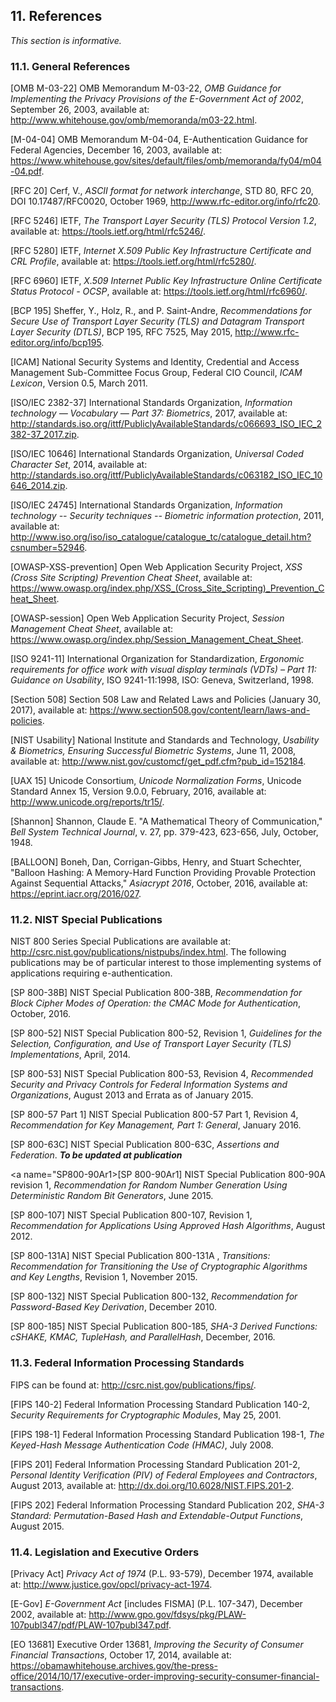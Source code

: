 <a name="references"></a>

## 11. References

*This section is informative.*

### 11.1. General References

<a name="M-03-22"></a>[OMB M-03-22] OMB Memorandum M-03-22, *OMB Guidance for Implementing the Privacy Provisions of the E-Government Act of 2002*, September 26, 2003, available at: <http://www.whitehouse.gov/omb/memoranda/m03-22.html>.

<a name="M-04-04"></a>[M-04-04] OMB Memorandum M-04-04, E-Authentication Guidance for Federal Agencies, December 16, 2003, available at: <https://www.whitehouse.gov/sites/default/files/omb/memoranda/fy04/m04-04.pdf>.

<a name="RFC20"></a>[RFC 20] Cerf, V., *ASCII format for network interchange*, STD 80, RFC 20, DOI 10.17487/RFC0020, October 1969, <http://www.rfc-editor.org/info/rfc20>.

<a name="RFC5246"></a>[RFC 5246] IETF, *The Transport Layer Security (TLS) Protocol Version 1.2*, available at: <https://tools.ietf.org/html/rfc5246/>.

<a name="RFC5280"></a>[RFC 5280] IETF, *Internet X.509 Public Key Infrastructure Certificate and CRL Profile*, available at: <https://tools.ietf.org/html/rfc5280/>.

<a name="RFC6960"></a>[RFC 6960] IETF, *X.509 Internet Public Key Infrastructure Online Certificate Status Protocol - OCSP*, available at: <https://tools.ietf.org/html/rfc6960/>.

<a name="bcp195"></a>[BCP 195] Sheffer, Y., Holz, R., and P. Saint-Andre, *Recommendations for Secure Use of Transport Layer Security (TLS) and Datagram Transport Layer Security (DTLS)*, BCP 195, RFC 7525, May 2015, <http://www.rfc-editor.org/info/bcp195>.

<a name="ICAM"></a>[ICAM] National Security Systems and Identity, Credential and Access Management Sub-Committee Focus Group, Federal CIO Council, *ICAM Lexicon*, Version 0.5, March 2011.

<a name="ISOIEC2382-37"></a>[ISO/IEC 2382-37] International Standards Organization, *Information technology — Vocabulary — Part 37: Biometrics*, 2017, available at: <http://standards.iso.org/ittf/PubliclyAvailableStandards/c066693_ISO_IEC_2382-37_2017.zip>.

<a name="ISOIEC10646"></a>[ISO/IEC 10646] International Standards Organization, *Universal Coded Character Set*, 2014, available at: <http://standards.iso.org/ittf/PubliclyAvailableStandards/c063182_ISO_IEC_10646_2014.zip>.

<a name="ISO24745"></a>[ISO/IEC 24745] International Standards Organization, *Information technology -- Security techniques -- Biometric information protection*, 2011, available at: <http://www.iso.org/iso/iso_catalogue/catalogue_tc/catalogue_detail.htm?csnumber=52946>.

<a name="OWASP-XSS-prevention"></a>[OWASP-XSS-prevention] Open Web Application Security Project, *XSS (Cross Site Scripting) Prevention Cheat Sheet*, available at: <https://www.owasp.org/index.php/XSS_(Cross_Site_Scripting)_Prevention_Cheat_Sheet>.

<a name="OWASP-session"></a>[OWASP-session] Open Web Application Security Project, *Session Management Cheat Sheet*, available at: <https://www.owasp.org/index.php/Session_Management_Cheat_Sheet>.

<a name="ISO9241-11"></a>[ISO 9241-11] International Organization for Standardization, *Ergonomic requirements for office work with visual display terminals (VDTs) – Part 11: Guidance on Usability*, ISO 9241-11:1998, ISO: Geneva, Switzerland, 1998.

<a name="Section508"></a>[Section 508] Section 508 Law and Related Laws and Policies (January 30, 2017), available at: <https://www.section508.gov/content/learn/laws-and-policies>.

<a name="use-and-bio"></a>[NIST Usability] National Institute and Standards and Technology, *Usability & Biometrics, Ensuring Successful Biometric Systems*, June 11, 2008, available at: <http://www.nist.gov/customcf/get_pdf.cfm?pub_id=152184>.

<a name="UAX15"></a>[UAX 15] Unicode Consortium, *Unicode Normalization Forms*, Unicode Standard Annex 15, Version 9.0.0, February, 2016, available at: <http://www.unicode.org/reports/tr15/>.

<a name="shannon"></a>[Shannon] Shannon, Claude E. "A Mathematical Theory of Communication," *Bell System Technical Journal*, v. 27, pp. 379-423, 623-656, July, October, 1948.

<a name="balloon"></a>[BALLOON] Boneh, Dan, Corrigan-Gibbs, Henry,  and Stuart Schechter, "Balloon Hashing: A Memory-Hard Function Providing Provable Protection Against Sequential Attacks," *Asiacrypt 2016*, October, 2016, available at: <https://eprint.iacr.org/2016/027>.

### 11.2. NIST Special Publications

NIST 800 Series Special Publications are available at: <http://csrc.nist.gov/publications/nistpubs/index.html>. The following publications may be of particular interest to those implementing systems of applications requiring e-authentication.

<a name="SP800-38B"></a>[SP 800-38B] NIST Special Publication 800-38B, *Recommendation for Block Cipher Modes of Operation: the CMAC Mode for Authentication*, October, 2016.

<a name="SP800-52"></a>[SP 800-52] NIST Special Publication 800-52, Revision 1, *Guidelines for the Selection, Configuration, and Use of Transport Layer Security (TLS) Implementations*, April, 2014.

<a name="SP800-53"></a>[SP 800-53] NIST Special Publication 800-53, Revision 4, *Recommended Security and Privacy Controls for Federal Information Systems and Organizations*, August 2013 and Errata as of January 2015.

<a name="SP800-57P1"></a>[SP 800-57 Part 1] NIST Special Publication 800-57 Part 1, Revision 4, *Recommendation for Key Management, Part 1: General*, January 2016.

<a name="SP800-63C"></a>[SP 800-63C] NIST Special Publication 800-63C, *Assertions and Federation*. ***To be updated at publication***

<a name="SP800-90Ar1></a>[SP 800-90Ar1] NIST Special Publication 800-90A revision 1, *Recommendation for Random Number Generation Using Deterministic Random Bit Generators*, June 2015.

<a name="SP800-107"></a>[SP 800-107] NIST Special Publication 800-107, Revision 1, *Recommendation for Applications Using Approved Hash Algorithms*, August 2012.

<a name="SP800-131A"></a>[SP 800-131A] NIST Special Publication 800-131A , *Transitions: Recommendation for Transitioning the Use of Cryptographic Algorithms and Key Lengths*, Revision 1, November 2015.

<a name="SP800-132"></a>[SP 800-132] NIST Special Publication 800-132, *Recommendation for Password-Based Key Derivation*, December 2010.

<a name="SP800-185"></a>[SP 800-185] NIST Special Publication 800-185, *SHA-3 Derived Functions: cSHAKE, KMAC, TupleHash, and ParallelHash*, December, 2016.

### 11.3. Federal Information Processing Standards

FIPS can be found at: http://csrc.nist.gov/publications/fips/.

<a name="FIPS140-2"></a>[FIPS 140-2] Federal Information Processing Standard Publication 140-2, *Security Requirements for Cryptographic Modules*, May 25, 2001.

<a name="FIPS198-1"></a>[FIPS 198-1] Federal Information Processing Standard Publication 198-1, *The Keyed-Hash Message Authentication Code (HMAC)*, July 2008.

<a name="FIPS201"></a>[FIPS 201] Federal Information Processing Standard Publication 201-2, *Personal Identity Verification (PIV) of Federal Employees and Contractors*, August 2013, available at: <http://dx.doi.org/10.6028/NIST.FIPS.201-2>.

<a name="FIPS202"></a>[FIPS 202] Federal Information Processing Standard Publication 202, *SHA-3 Standard: Permutation-Based Hash and Extendable-Output Functions*, August 2015.

### 11.4. Legislation and Executive Orders

<a name="PrivacyAct"></a>[Privacy Act] *Privacy Act of 1974* (P.L. 93-579), December 1974, available at: <http://www.justice.gov/opcl/privacy-act-1974>.

<a name="E-Gov"></a>[E-Gov] *E-Government Act* \[includes FISMA] (P.L. 107-347), December 2002, available at: <http://www.gpo.gov/fdsys/pkg/PLAW-107publ347/pdf/PLAW-107publ347.pdf>.

<a name="EO13681"></a>[EO 13681] Executive Order 13681, *Improving the Security of Consumer Financial Transactions*, October 17, 2014, available at: <https://obamawhitehouse.archives.gov/the-press-office/2014/10/17/executive-order-improving-security-consumer-financial-transactions>.
